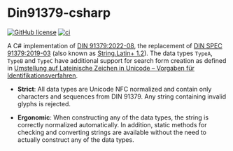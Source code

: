 # Din91379-csharp

[![GitHub license](https://img.shields.io/badge/license-MIT-blue.svg)](https://github.com/flxbe/Din91379/blob/main/LICENSE)
[![ci](https://github.com/flxbe/Din91379/actions/workflows/CI.yml/badge.svg)](https://github.com/flxbe/Din91379/actions/workflows/CI.yml)

A C# implementation of [DIN 91379:2022-08](https://www.beuth.de/de/norm/din-91379/353496133), the replacement of
[DIN SPEC 91379:2019-03](https://www.beuth.de/de/technische-regel/din-spec-91379/301228458)
(also known as
[String.Latin+ 1.2](https://www.xoev.de/sixcms/media.php/13/StringLatin%2012.zip)).
The data types `TypeA`, `TypeB` and `TypeC` have additional support for search form creation as defined in
[Umstellung auf Lateinische Zeichen in Unicode – Vorgaben für Identifikationsverfahren](https://xoev.de/latinchars/1_1/supplement/identverfahren.pdf).

- **Strict**: All data types are Unicode NFC normalized and contain only
  characters and sequences from DIN 91379. Any string containing invalid
  glyphs is rejected.

- **Ergonomic**: When constructing any of the data types, the
  string is correctly normalized automatically. In addition, static methods for checking
  and converting strings are available without the need to actually construct any of
  the data types.
